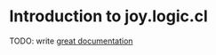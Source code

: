 # Introduction to joy.logic.cl

TODO: write [great documentation](http://jacobian.org/writing/what-to-write/)
